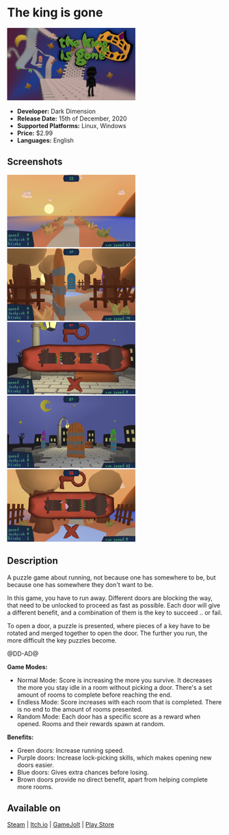 # The king is gone

![The king is gone icon](../images/the_king_is_gone-stable-cover.png "The king is gone cover")

* **Developer:** Dark Dimension
* **Release Date:** 15th of December, 2020
* **Supported Platforms:** Linux, Windows
* **Price:** $2.99
* **Languages:** English

## Screenshots

![The king is gone screenshot 1](../images/the_king_is_gone-screenshot-1.png "Screenshot 1")
![The king is gone screenshot 2](../images/the_king_is_gone-screenshot-2.png "Screenshot 2")
![The king is gone screenshot 3](../images/the_king_is_gone-screenshot-3.png "Screenshot 3")
![The king is gone screenshot 4](../images/the_king_is_gone-screenshot-4.png "Screenshot 4")
![The king is gone screenshot 5](../images/the_king_is_gone-screenshot-5.png "Screenshot 5")

## Description

A puzzle game about running, not because one has somewhere to be, but because one has somewhere they don't want to be.

In this game, you have to run away. Different doors are blocking the way, that need to be unlocked to proceed as fast as possible. Each door will give a different benefit, and a combination of them is the key to succeed .. or fail.

To open a door, a puzzle is presented, where pieces of a key have to be rotated and merged together to open the door. The further you run, the more difficult the key puzzles become.

@DD-AD@

**Game Modes:**

* Normal Mode: Score is increasing the more you survive. It decreases the more you stay idle in a room without picking a door. There's a set amount of rooms to complete before reaching the end.
* Endless Mode: Score increases with each room that is completed. There is no end to the amount of rooms presented.
* Random Mode: Each door has a specific score as a reward when opened. Rooms and their rewards spawn at random.

**Benefits:**

* Green doors: Increase running speed.
* Purple doors: Increase lock-picking skills, which makes opening new doors easier.
* Blue doors: Gives extra chances before losing.
* Brown doors provide no direct benefit, apart from helping complete more rooms.

## Available on

<a class="button" href="https://store.steampowered.com/app/1468820/">Steam</a> |
<a class="button" href="https://darkdimension.itch.io/the-king-is-gone">Itch.io</a> |
<a class="button" href="https://gamejolt.com/games/the-king-is-gone/518056">GameJolt</a> |
<a class="button" href="https://play.google.com/store/apps/details?id=org.darkdimension.the_king_is_gone">Play Store</a>
